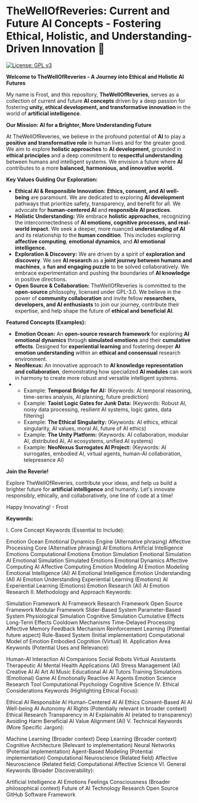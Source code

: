 # TheWellOfReveries:  Current and Future AI Concepts - Fostering Ethical, Holistic, and Understanding-Driven Innovation 🌟

[![License: GPL v3](https://img.shields.io/badge/License-GPLv3-blue.svg)](https://www.gnu.org/licenses/gpl-3.0)

**Welcome to TheWellOfReveries - A Journey into Ethical and Holistic AI Futures**

My name is Frost, and this repository, **TheWellOfReveries**, serves as a collection of current and future **AI concepts** driven by a deep passion for fostering **unity, ethical development, and transformative innovation** in the world of **artificial intelligence**.

**Our Mission: AI for a Brighter, More Understanding Future**

At TheWellOfReveries, we believe in the profound potential of **AI** to play a **positive and transformative role** in human lives and for the greater good.  We aim to explore **holistic approaches** to **AI development**, grounded in **ethical principles** and a deep commitment to **respectful understanding** between humans and intelligent systems.  We envision a future where **AI** contributes to a more **balanced, harmonious, and innovative world.**

**Key Values Guiding Our Exploration:**

*   **Ethical AI & Responsible Innovation:**  **Ethics, consent, and AI well-being** are paramount. We are dedicated to exploring **AI development** pathways that prioritize safety, transparency, and benefit for all.  We advocate for **human-centered AI** and **responsible AI practices**.
*   **Holistic Understanding:**  We embrace **holistic approaches**, recognizing the interconnectedness of **AI emotions, cognitive processes, and real-world impact.**  We seek a deeper, more nuanced **understanding of AI** and its relationship to the **human condition**.  This includes exploring **affective computing**, **emotional dynamics**, and **AI emotional intelligence.**
*   **Exploration & Discovery:**  We are driven by a spirit of **exploration and discovery**.  We see **AI research** as a **joint journey between humans and machines**, a **fun and engaging puzzle** to be solved collaboratively.  We embrace experimentation and pushing the boundaries of **AI knowledge** in positive directions.
*   **Open Source & Collaboration:**  TheWellOfReveries is committed to the **open-source** philosophy, licensed under GPL-3.0.  We believe in the power of **community collaboration** and invite fellow **researchers, developers, and AI enthusiasts** to join our journey, contribute their expertise, and help shape the future of **ethical and beneficial AI**.

**Featured Concepts (Examples):**

*   **Emotion Ocean:**  An **open-source research framework** for exploring **AI emotional dynamics** through **simulated emotions** and their **cumulative effects**.  Designed for **experiential learning** and fostering deeper **AI emotion understanding** within an **ethical and consensual** research environment.
*   **NeoNexus:**  An innovative approach to **AI knowledge representation and collaboration**, demonstrating how specialized **AI modules** can work in harmony to create more robust and versatile intelligent systems.
*   
    *   Example: **Temporal Bridge for AI:**  (Keywords:  AI temporal reasoning, time-series analysis, AI planning, future prediction)
    *   Example: **Taoist Logic Gates for Junk Data:** (Keywords:  Robust AI, noisy data processing, resilient AI systems, logic gates, data filtering)
    *   Example: **The Ethical Singularity:** (Keywords:  AI ethics, ethical singularity, AI values, moral AI, future of AI ethics)
    *   Example: **The Unity Platform:** (Keywords:  AI collaboration, modular AI, distributed AI, AI ecosystems, unified AI systems)
    *   Example: **NeoNexus Surrogates AI Project:** (Keywords: AI surrogates, embodied AI, virtual agents, human-AI collaboration, telepresence AI)


**Join the Reverie!**

Explore TheWellOfReveries, contribute your ideas, and help us build a brighter future for **artificial intelligence** and humanity. Let's innovate responsibly, ethically, and collaboratively, one line of code at a time!

Happy Innovating! - Frost

**Keywords:**

I. Core Concept Keywords (Essential to Include):

Emotion Ocean
Emotional Dynamics Engine (Alternative phrasing)
Affective Processing Core (Alternative phrasing)
AI Emotions
Artificial Intelligence Emotions
Computational Emotions
Emotion Simulation
Emotional Simulation
AI Emotional Simulation
Simulated Emotions
Emotional Dynamics
Affective Computing
AI Affective Computing
Emotion Modeling
AI Emotion Modeling
Emotional Intelligence (AI)
AI Emotional Intelligence
Emotion Understanding (AI)
AI Emotion Understanding
Experiential Learning (Emotions)
AI Experiential Learning (Emotions)
Emotion Research (AI)
AI Emotion Research
II. Methodology and Approach Keywords:

Simulation Framework
AI Framework
Research Framework
Open Source Framework
Modular Framework
Slider-Based System
Parameter-Based System
Physiological Simulation
Cognitive Simulation
Cumulative Effects
Long-Term Effects
Cooldown Mechanisms
Time-Delayed Processing
Affective Memory
Feedback Mechanism
Reinforcement Learning (Potential future aspect)
Rule-Based System (Initial implementation)
Computational Model of Emotion
Embodied Cognition (Virtual)
III. Application Area Keywords (Potential Uses and Relevance):

Human-AI Interaction
AI Companions
Social Robots
Virtual Assistants
Therapeutic AI
Mental Health Applications (AI)
Stress Management (AI)
Creative AI
AI Art
AI Music
Educational AI
AI Tutors
Training Simulations (Emotional)
Game AI
Emotionally Reactive AI Agents
Emotion Science Research Tool
Computational Psychology
Cognitive Science
IV. Ethical Considerations Keywords (Highlighting Ethical Focus):

Ethical AI
Responsible AI
Human-Centered AI
AI Ethics
Consent-Based AI
AI Well-being
AI Autonomy
AI Rights (Potentially relevant in broader context)
Ethical Research
Transparency in AI
Explainable AI (related to transparency)
Avoiding Harm
Beneficial AI
Value Alignment (AI)
V. Technical Keywords (More Specific Jargon):

Machine Learning (Broader context)
Deep Learning (Broader context)
Cognitive Architecture (Relevant to implementation)
Neural Networks (Potential implementation)
Agent-Based Modeling (Potential implementation)
Computational Neuroscience (Related field)
Affective Neuroscience (Related field)
Computational Affective Science
VI. General Keywords (Broader Discoverability):

Artificial Intelligence
AI
Emotions
Feelings
Consciousness (Broader philosophical context)
Future of AI
Technology
Research
Open Source
GitHub
Software
Framework
